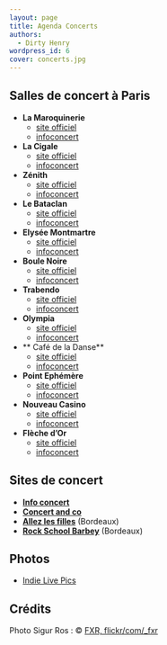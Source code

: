 ```yaml
---
layout: page
title: Agenda Concerts
authors:
  - Dirty Henry
wordpress_id: 6
cover: concerts.jpg
---
```


## Salles de concert à Paris

- **La Maroquinerie**
  - [site officiel](http://www.lamaroquinerie.fr)
  - [infoconcert](http://infoconcert.com/html/salle.php?id=5181)
- **La Cigale**
  - [site officiel](http://www.lacigale.fr)
  - [infoconcert](http://infoconcert.com/html/salle.php?id=1465)
- **Zénith**
  - [site officiel](http://www.zenith-paris.com/)
  - [infoconcert](http://infoconcert.com/html/salle.php?id=698)
- **Le Bataclan**
  - [site officiel](http://www.le-bataclan.com/)
  - [infoconcert](http://infoconcert.com/html/salle.php?id=305)
- **Elysée Montmartre**
  - [site officiel](http://www.elyseemontmartre.com/)
  - [infoconcert](http://infoconcert.com/html/salle.php?id=5235)
- **Boule Noire**
  - [site officiel](http://www.laboule-noire.fr/)
  - [infoconcert](http://infoconcert.com/html/salle.php?id=3778)
- **Trabendo**
  - [site officiel](http://www.trabendo.fr/)
  - [infoconcert](http://infoconcert.com/html/salle.php?id=6247)
- **Olympia**
  - [site officiel](http://www.olympiahall.com/)
  - [infoconcert](http://infoconcert.com/html/salle.php?id=731)
- ** Café de la Danse**
  - [site officiel](http://www.myspace.com/cafedeladanse)
  - [infoconcert](http://infoconcert.com/html/salle.php?id=715)
- **Point Ephémère**
  - [site officiel](http://www.pointephemere.org/)
  - [infoconcert](http://infoconcert.com/html/salle.php?id=14402)
- **Nouveau Casino**
  - [site officiel](http://www.nouveaucasino.net/)
  - [infoconcert](http://infoconcert.com/html/salle.php?id=9646)
- **Flèche d’Or**
  - [site officiel](http://www.flechedor.fr/)
  - [infoconcert](http://www.infoconcert.com/salle/fleche-dor-2816/concerts.html)

## Sites de concert

- [**Info concert**](http://www.infoconcert.com/)
- [**Concert and co**](http://www.concertandco.com/)
- [**Allez les filles**](http://www.allezlesfilles.com/) (Bordeaux)
- [**Rock School Barbey**](http://www.rockschool-barbey.com/) (Bordeaux)

## Photos

- [Indie Live Pics](http://mpetesch.pagesperso-orange.fr/ilp/index.html)

## Crédits

Photo Sigur Ros : ©
[FXR, flickr/com/\_fxr](http://www.flickr.com/photos/_fxr/2774574091/)
